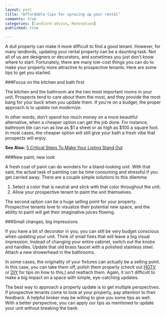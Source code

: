 ```yaml
---
layout: post
title: "Affordable tips for sprucing up your rental"
comments: true
categories: [landlord advice, Renovation]
published: true

---
```


A dull property can make it more difficult to find a good tenant. However, for many landlords, updating your rental property can be a daunting task. Not all of us are designers or decorators, and sometimes you just don't know where to start.   Fortunately, there are many low-cost things you can do to make your property more attractive to prospective tenants. Here are some tips to get you started.

###Focus on the kitchen and bath first

The kitchen and the bathroom are the two most important rooms in your unit. Prospects tend to care about them the most, and they provide the most bang for your buck when you update them. If you're on a budget, the proper approach is to *update* not *modernize*. 

In other words, don't spend too much money on a more beautiful alternative, when a cheaper option can get the job done. For instance, bathroom tile can run as low as $1 a sheet or as high as $100 a square foot. In most cases, the cheaper option will still give your bath a fresh vibe that prospects will enjoy.

**See Also:** [5 Critical Steps To Make Your Listing Stand Out](http://www.rentobo.com/blog/5-critical-steps-to-make-your-rental-listing/)

###New paint, new look

A fresh coat of paint can do wonders for a bland-looking unit. With that said, the actual task of painting can be time consuming and stressful if you get carried away. There are a couple simple solutions to this dilemma:

1. Select a color that is neutral and stick with that color throughout the unit.
2. Allow your prospective tenant to paint the unit themselves.

The second option can be a huge selling point for your property. Prospective tenants love to visualize their potential new space, and the ability to paint will get their imaginative juices flowing. 

###Small changes, big impressions

If you have a bit of decorator in you, you can still be very budget conscious when updating your unit. Think of small fixes that will leave a big visual impression. Instead of changing your entire cabinet, switch out the knobs and handles. Update that old brass faucet with a polished stainless steel. Attach a new showerhead in the bathrooms.

In some cases, the originality of your fixtures can actually be a selling point. In this case, you can take them off, polish them properly (check out [HGTV](http://www.hgtv.com) or [DIY](http://www.doityourself.com) for tips on how to this,) and reattach them. Again, it isn't difficult to make a big impact on a space with simple, eye-catching updates.

The best way to approach a property update is to get multiple perspectives. If prospective tenants come to look at your property, pay attention to their feedback. A helpful broker may be willing to give you some tips as well. With a better perspective, you can apply our tips as mentioned to update your unit without breaking the bank.